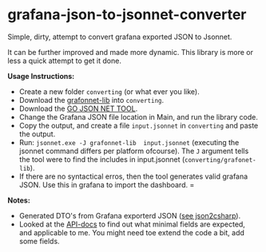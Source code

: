 # grafana-json-to-jsonnet-converter

Simple, dirty, attempt to convert grafana exported JSON to Jsonnet.

It can be further improved and made more dynamic. This library is more or less a quick attempt to get it done.

**Usage Instructions:**
- Create a new folder `converting` (or what ever you like).
- Download the [grafonnet-lib](https://github.com/grafana/grafonnet-lib) into `converting`.
- Download the [GO JSON NET TOOL](https://github.com/google/go-jsonnet/releases).
- Change the Grafana JSON file location in Main, and run the library code.
- Copy the output, and create a file `input.jsonnet` in `converting` and paste the output.
- Run: `jsonnet.exe -J grafonnet-lib  input.jsonnet` (executing the jsonnet command differs per platform ofcourse). The `J` argument tells the tool were to find the includes in input.jsonnet (`converting/grafonet-lib`).
- If there are no syntactical erros, then the tool generates valid grafana JSON. Use this in grafana to import the dashboard. =

**Notes:**
- Generated DTO's from Grafana exporterd JSON ([see json2csharp](https://json2csharp.com/)).
- Looked at the [API-docs](https://grafana.github.io/grafonnet-lib/api-docs/) to find out what minimal fields are expected, and applicable to me. You might need toe extend the code a bit, add some fields.